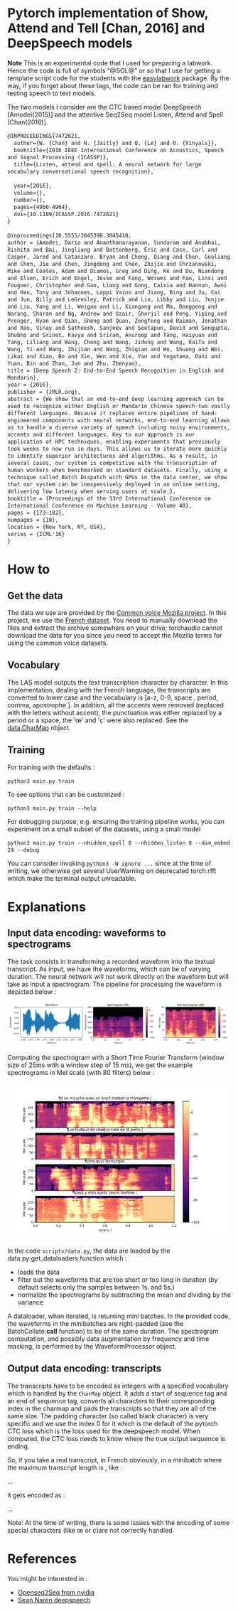 # Pytorch implementation of Show, Attend and Tell \[Chan, 2016\] and DeepSpeech models

**Note** This is an experimental code that I used for preparing a labwork. Hence the code is full of symbols "@SOL@" or so that I use for getting a template script code for the students with the [easylabwork](https://github.com/jeremyfix/easylabwork) package. By the way, if you forget about these tags, the code can be ran for training and testing speech to text models.

The two models I consider are the CTC based model DeepSpeech [Amodei(2015)] and the attentive Seq2Seq model Listen, Attend and Spell [Chan(2016)].

```
@INPROCEEDINGS{7472621,
  author={W. {Chan} and N. {Jaitly} and Q. {Le} and O. {Vinyals}},
  booktitle={2016 IEEE International Conference on Acoustics, Speech and Signal Processing (ICASSP)}, 
  title={Listen, attend and spell: A neural network for large vocabulary conversational speech recognition}, 

  year={2016},
  volume={},
  number={},
  pages={4960-4964},
  doi={10.1109/ICASSP.2016.7472621}
}

@inproceedings{10.5555/3045390.3045410,
author = {Amodei, Dario and Ananthanarayanan, Sundaram and Anubhai, Rishita and Bai, Jingliang and Battenberg, Eric and Case, Carl and Casper, Jared and Catanzaro, Bryan and Cheng, Qiang and Chen, Guoliang and Chen, Jie and Chen, Jingdong and Chen, Zhijie and Chrzanowski, Mike and Coates, Adam and Diamos, Greg and Ding, Ke and Du, Niandong and Elsen, Erich and Engel, Jesse and Fang, Weiwei and Fan, Linxi and Fougner, Christopher and Gao, Liang and Gong, Caixia and Hannun, Awni and Han, Tony and Johannes, Lappi Vaino and Jiang, Bing and Ju, Cai and Jun, Billy and LeGresley, Patrick and Lin, Libby and Liu, Junjie and Liu, Yang and Li, Weigao and Li, Xiangang and Ma, Dongpeng and Narang, Sharan and Ng, Andrew and Ozair, Sherjil and Peng, Yiping and Prenger, Ryan and Qian, Sheng and Quan, Zongfeng and Raiman, Jonathan and Rao, Vinay and Satheesh, Sanjeev and Seetapun, David and Sengupta, Shubho and Srinet, Kavya and Sriram, Anuroop and Tang, Haiyuan and Tang, Liliang and Wang, Chong and Wang, Jidong and Wang, Kaifu and Wang, Yi and Wang, Zhijian and Wang, Zhiqian and Wu, Shuang and Wei, Likai and Xiao, Bo and Xie, Wen and Xie, Yan and Yogatama, Dani and Yuan, Bin and Zhan, Jun and Zhu, Zhenyao},
title = {Deep Speech 2: End-to-End Speech Recognition in English and Mandarin},
year = {2016},
publisher = {JMLR.org},
abstract = {We show that an end-to-end deep learning approach can be used to recognize either English or Mandarin Chinese speech-two vastly different languages. Because it replaces entire pipelines of hand-engineered components with neural networks, end-to-end learning allows us to handle a diverse variety of speech including noisy environments, accents and different languages. Key to our approach is our application of HPC techniques, enabling experiments that previously took weeks to now run in days. This allows us to iterate more quickly to identify superior architectures and algorithms. As a result, in several cases, our system is competitive with the transcription of human workers when benchmarked on standard datasets. Finally, using a technique called Batch Dispatch with GPUs in the data center, we show that our system can be inexpensively deployed in an online setting, delivering low latency when serving users at scale.},
booktitle = {Proceedings of the 33rd International Conference on International Conference on Machine Learning - Volume 48},
pages = {173–182},
numpages = {10},
location = {New York, NY, USA},
series = {ICML'16}
}

```

# How to

## Get the data

The data we use are provided by the [Common voice Mozilla project](https://commonvoice.mozilla.org/en). In this project, we use the [French dataset](https://commonvoice.mozilla.org/en/datasets). You need to manually download the files and extract the archive somewhere on your drive; torchaudio cannot download the data for you since you need to accept the Mozilla terms for using the common voice datasets.


## Vocabulary

The LAS model outputs the text transcription character by character. In this implementation, dealing with the French language, the transcripts are converted to lower case and the vocabulary is [a-z, 0-9, space , period, comma, apostrophe ]. In addition, all the accents were removed (replaced with the letters without accent), the punctuation was either replaced by a period or a space, the 'œ' and 'ç' were also replaced. See the [data.CharMap](https://github.com/jeremyfix/listen-attend-and-spell/blob/05dc9aa60055b318625e40cec8141fa1fa69054c/data.py#L37) object. 


## Training

For training with the defaults :

```
python3 main.py train
```

To see options that can be customized : 

```
python3 main.py train --help
```

For debugging purpose, e.g. ensuring the training pipeline works, you can experiment on a small subset of the datasets, using a small model

```
python3 main.py train --nhidden_spell 8 --nhidden_listen 8 --dim_embed 24 --debug
```

You can consider invoking `python3 -W ignore ...` since at the time of writing, we otherwise get several UserWarning on deprecated torch.rfft which make the terminal output unreadable.

# Explanations

## Input data encoding: waveforms to spectrograms

The task consists in transforming a recorded waveform into the textual transcript. As input, we have the waveforms, which can be of varying duration. The neural network will not work directly on the waveform but will take as input a spectrogram. The pipeline for processing the waveform is depicted below :

![Waveform to spectrogram](https://raw.githubusercontent.com/jeremyfix/listen-attend-and-spell/main/figs/waveform_to_spectro.png)

Computing the spectrogram with a Short Time Fourier Transform (window size of 25ms with a window step of 15 ms), we get the example spectrograms in Mel scale (with 80 filters) below :

![Spectrogram](https://raw.githubusercontent.com/jeremyfix/listen-attend-and-spell/main/figs/spectro.png)

In the code `scripts/data.py`, the data are loaded by the data.py:get_dataloaders function which :

- loads the data
- filter out the waveforms that are too short or too long in duration (by default selects only the samples between 1s. and 5s.)
- normalize the spectrograms by subtracting the mean and dividing by the variance 

A dataloader, when iterated, is returning mini batches. In the provided code, the waveforms in the minibatches are right-padded (see the BatchCollate:__call__ function) to be of the same duration. The spectrogram computation, and possibly data augmentation by frequency and time masking, is performed by the WaveformProcessor object. 

## Output data encoding: transcripts

The transcripts have to be encoded as integers with a specified vocabulary which is handled by the `CharMap` object. It adds a start of sequence tag and an end of sequence tag, converts all characters to their corresponding index in the charmap and pads the transcripts so that they are all of the same size. The padding character (so called blank character) is very specific and we use the index 0 for it which is the default of the pytorch CTC loss which is the loss used for the deepspeech model. When computed, the CTC loss needs to know where the true output sequence is ending.

So, if you take a real transcript, in French obviously, in a minibatch where the maximum transcript length is , like :

...

it gets encoded as :

...


Note: At the time of writing, there is some issues with the encoding of some special characters (like œ or ç)are not correctly handled.

# References

You might be interested in :

- [Openseq2Seq from nvidia](https://nvidia.github.io/OpenSeq2Seq/html/speech-recognition/deepspeech2.html)
- [Sean Naren deepspeech](https://github.com/SeanNaren/deepspeech.pytorch)
